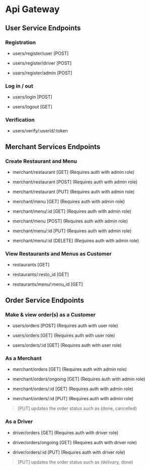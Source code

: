 # Api Gateway

## User Service Endpoints

### Registration

- users/register/user [POST]

- users/register/driver [POST]

- users/register/admin [POST]

### Log in / out

- users/login [POST]

- users/logout [GET]

### Verification

- users/verify/:userId/:token

## Merchant Services Endpoints

### Create Restaurant and Menu

- merchant/restaurant [GET] (Requires auth with admin role)

- merchant/restaurant [POST] (Requires auth with admin role)

- merchant/restaurant [PUT] (Requires auth with admin role)

- merchant/menu [GET] (Requires auth with admin role)

- merchant/menu/:id [GET] (Requires auth with admin role)

- merchant/menu [POST] (Requires auth with admin role)

- merchant/menu/:id [PUT] (Requires auth with admin role)

- merchant/menu/:id [DELETE] (Requires auth with admin role)

### View Restaurants and Menus as Customer

- restaurants [GET] 

- restaurants/:resto_id [GET] 

- restaurants/menu/:menu_id [GET]

## Order Service Endpoints

### Make & view order(s) as a Customer

- users/orders [POST] (Requires auth with user role)

- users/orders [GET] (Requires auth with user role)

- users/orders/:id [GET] (Requires auth with user role)

### As a Merchant

- merchant/orders [GET] (Requires auth with admin role)

- merchant/orders/ongoing [GET] (Requires auth with admin role)

- merchant/orders/:id [GET] (Requires auth with admin role)

- merchant/orders/:id [PUT] (Requires auth with admin role)

> [PUT] updates the order status such as (done, cancelled)

### As a Driver

- driver/orders [GET] (Requires auth with driver role)

- driver/orders/ongoing [GET] (Requires auth with driver role)

- driver/orders/:id [PUT] (Requires auth with driver role)

> [PUT] updates the order status such as (delivary, done)